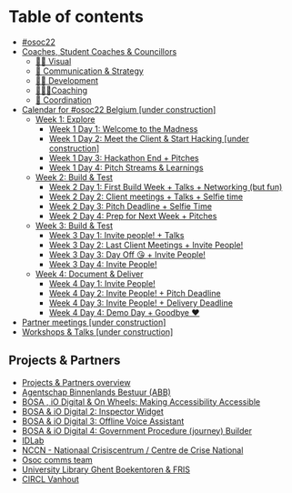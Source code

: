 # Table of contents

* [#osoc22](README.md)
* [Coaches, Student Coaches & Councillors](coaches/README.md)
  * [👩‍🎤 Visual](coaches/visual.md)
  * [🦄 Communication & Strategy](coaches/communication-and-strategy.md)
  * [🦹🏽 Development](coaches/development.md)
  * [🧙🏼‍♀️Coaching](coaches/coaching.md)
  * [🐙 Coordination](coaches/coordination.md)
* [Calendar for #osoc22 Belgium \[under construction\]](calendar-for-osoc21-belgium/README.md)
  * [Week 1: Explore](calendar-for-osoc21-belgium/week-1-explore/README.md)
    * [Week 1 Day 1: Welcome to the Madness](calendar-for-osoc21-belgium/week-1-explore/week-1-day-1-welcome-to-the-madness.md)
    * [Week 1 Day 2: Meet the Client & Start Hacking \[under construction\]](calendar-for-osoc21-belgium/week-1-explore/week-1-day-2-meet-the-client-and-start-hacking.md)
    * [Week 1 Day 3: Hackathon End + Pitches](calendar-for-osoc21-belgium/week-1-explore/week-1-day-3-hackathon-end.md)
    * [Week 1 Day 4: Pitch Streams & Learnings](calendar-for-osoc21-belgium/week-1-explore/week-1-day-4-pitch-streams-and-learnings.md)
  * [Week 2: Build & Test](calendar-for-osoc21-belgium/week-2-build-and-test/README.md)
    * [Week 2 Day 1: First Build Week + Talks + Networking (but fun)](calendar-for-osoc21-belgium/week-2-build-and-test/week-1-day-2.md)
    * [Week 2 Day 2: Client meetings + Talks + Selfie time](calendar-for-osoc21-belgium/week-2-build-and-test/week-2-day-2.md)
    * [Week 2 Day 3: Pitch Deadline + Selfie Time](calendar-for-osoc21-belgium/week-2-build-and-test/week-2-day-3.md)
    * [Week 2 Day 4: Prep for Next Week + Pitches](calendar-for-osoc21-belgium/week-2-build-and-test/week-2-day-4.md)
  * [Week 3: Build & Test](calendar-for-osoc21-belgium/week-3-build-and-test/README.md)
    * [Week 3 Day 1: Invite people! + Talks](calendar-for-osoc21-belgium/week-3-build-and-test/week-3-day-1.md)
    * [Week 3 Day 2: Last Client Meetings + Invite People!](calendar-for-osoc21-belgium/week-3-build-and-test/week-3-day-2.md)
    * [Week 3 Day 3: Day Off 😘 + Invite People!](calendar-for-osoc21-belgium/week-3-build-and-test/week-3-day-3.md)
    * [Week 3 Day 4: Invite People!](calendar-for-osoc21-belgium/week-3-build-and-test/week-3-day-4.md)
  * [Week 4: Document & Deliver](calendar-for-osoc21-belgium/week-4-document-and-deliver/README.md)
    * [Week 4 Day 1: Invite People!](calendar-for-osoc21-belgium/week-4-document-and-deliver/week-4-day-1.md)
    * [Week 4 Day 2: Invite People! + Pitch Deadline](calendar-for-osoc21-belgium/week-4-document-and-deliver/week-4-day-2.md)
    * [Week 4 Day 3: Invite People! + Delivery Deadline](calendar-for-osoc21-belgium/week-4-document-and-deliver/week-4-day-3.md)
    * [Week 4 Day 4: Demo Day + Goodbye ❤️](calendar-for-osoc21-belgium/week-4-document-and-deliver/week-4-day-4-demo-day-+-goodbye.md)
* [Partner meetings \[under construction\]](collaboration-and-documentation.md)
* [Workshops & Talks \[under construction\]](workshops-and-talks.md)

## Projects & Partners <a href="#projects-partners" id="projects-partners"></a>

* [Projects & Partners overview](projects-partners/projects-partners-overview.md)
* [Agentschap Binnenlands Bestuur (ABB)](projects-partners/abb.md)
* [BOSA , iO Digital & On Wheels: Making Accessibility Accessible](projects-partners/bosa-onwheels.md)
* [BOSA & iO Digital 2: Inspector Widget](projects-partners/inspector-widget.md)
* [BOSA & iO Digital 3: Offline Voice Assistant](projects-partners/offline-voice-assistant.md)
* [BOSA & iO Digital 4: Government Procedure (journey) Builder](projects-partners/procedure-builder.md)
* [IDLab](projects-partners/idlab.md)
* [NCCN - Nationaal Crisiscentrum / Centre de Crise National](projects-partners/nccn.md)
* [Osoc comms team](projects-partners/osoc.md)
* [University Library Ghent Boekentoren & FRIS](projects-partners/boekentoren-fris.md)
* [CIRCL Vanhout](projects-partners/CIRCL-Vanhout.md)
